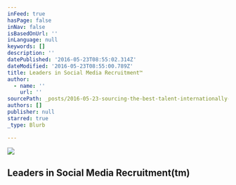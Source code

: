 ```yaml
---
inFeed: true
hasPage: false
inNav: false
isBasedOnUrl: ''
inLanguage: null
keywords: []
description: ''
datePublished: '2016-05-23T08:55:02.314Z'
dateModified: '2016-05-23T08:55:00.789Z'
title: Leaders in Social Media Recruitment™
author:
  - name: ''
    url: ''
sourcePath: _posts/2016-05-23-sourcing-the-best-talent-internationally-since-2002.md
authors: []
publisher: null
starred: true
_type: Blurb

---
```

![](https://s3-us-west-2.amazonaws.com/the-grid-img/p/795be6f03d4d623043db134cbf053529ac1396d5.jpg)

## Leaders in Social Media Recruitment(tm)